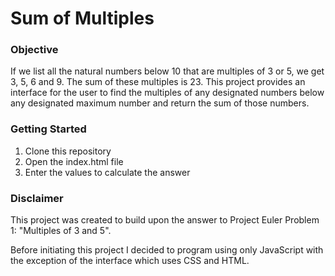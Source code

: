 Sum of Multiples
===========

### Objective

If we list all the natural numbers below 10 that are multiples of 3 or 5, we get 3, 5, 6 and 9. The sum of these multiples is 23. This project provides an interface for the user to find the multiples of any designated numbers below any designated maximum number and return the sum of those numbers.

### Getting Started

1. Clone this repository
2. Open the index.html file
3. Enter the values to calculate the answer

### Disclaimer

This project was created to build upon the answer to Project Euler Problem 1: "Multiples of 3 and 5". 

Before initiating this project I decided to program using only JavaScript with the exception of the interface which uses CSS and HTML.